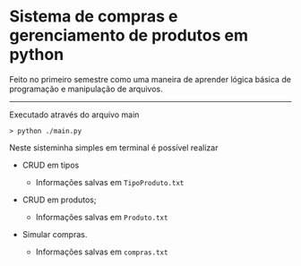 # Sistema de compras e gerenciamento de produtos em python

Feito no primeiro semestre como uma maneira de aprender lógica básica de programação e manipulação de arquivos. 

<hr>

Executado através do arquivo main

`> python ./main.py`

Neste sisteminha simples em terminal é possível realizar 
- CRUD em tipos
  - Informações salvas em `TipoProduto.txt`
    
- CRUD em produtos;
  - Informações salvas em `Produto.txt`

- Simular compras.
  - Informações salvas em `compras.txt`
